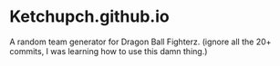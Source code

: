 # Ketchupch.github.io

A random team generator for Dragon Ball Fighterz.
(ignore all the 20+ commits, I was learning how to use this damn thing.)
